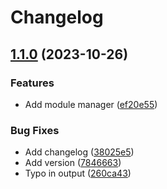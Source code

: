 # Changelog

## [1.1.0](https://github.com/d3chapma/release-please-test/compare/module_manager-v1.0.0...module_manager-v1.1.0) (2023-10-26)


### Features

* Add module manager ([ef20e55](https://github.com/d3chapma/release-please-test/commit/ef20e55108819344ea29712f3b27df8ec752a12a))


### Bug Fixes

* Add changelog ([38025e5](https://github.com/d3chapma/release-please-test/commit/38025e58d1a0416134aeb979d55b30efd40b6cd6))
* Add version ([7846663](https://github.com/d3chapma/release-please-test/commit/784666391924229c926451dc30daad054c751ddd))
* Typo in output ([260ca43](https://github.com/d3chapma/release-please-test/commit/260ca43c575448a71d424d16895bf5914cac423c))
